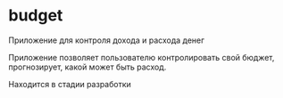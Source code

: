 # budget
Приложение для контроля дохода и расхода денег

Приложение позволяет пользователю контролировать свой бюджет, прогнозирует, какой может быть расход.

Находится в стадии разработки
